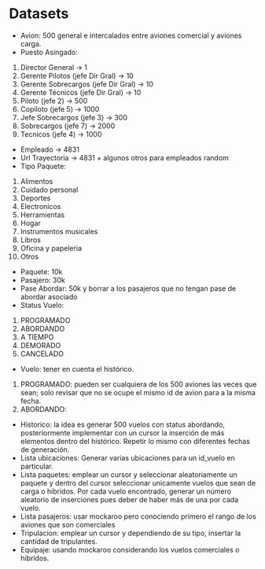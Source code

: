 # Datasets
- Avion: 500 general e intercalados entre aviones comercial y aviones carga. 
- Puesto Asingado: 
 1. Director General -> 1
 2. Gerente Pilotos (jefe Dir Gral) -> 10
 3. Gerente Sobrecargos (jefe Dir Gral) -> 10
 4. Gerente Técnicos (jefe Dir Gral) -> 10
 5. Piloto (jefe 2) -> 500
 6. Copiloto (jefe 5) -> 1000
 7. Jefe Sobrecargos (jefe 3) -> 300
 8. Sobrecargos (jefe 7) -> 2000
 9. Tecnicos (jefe 4) -> 1000
- Empleado -> 4831
- Url Trayectoria -> 4831 + algunos otros para empleados random
- Tipo Paquete: 
 1. Alimentos
 2. Cuidado personal
 3. Deportes
 4. Electronicos
 5. Herramientas
 6. Hogar
 7. Instrumentos musicales
 8. Libros
 9. Oficina y papeleria
 10. Otros
- Paquete: 10k
- Pasajero: 30k
- Pase Abordar: 50k y borrar a los pasajeros que no tengan pase de abordar asociado
- Status Vuelo: 
 1. PROGRAMADO
 2. ABORDANDO
 3. A TIEMPO
 4. DEMORADO
 5. CANCELADO
- Vuelo: tener en cuenta el histórico. 
 1. PROGRAMADO: pueden ser cualquiera de los 500 aviones las veces que sean; solo revisar que no se ocupe el mismo id de avion para a la misma fecha. 
 2. ABORDANDO: 
- Historico: la idea es generar 500 vuelos con status abordando, posteriormente implementar con un cursor la inserción de más elementos dentro del histórico. Repetir lo mismo con diferentes fechas de generación. 
- Lista ubicaciones: Generar varias ubicaciones para un id_vuelo en particular. 
- Lista paquetes: emplear un cursor y seleccionar aleatoriamente un paquete y dentro del cursor seleccionar unicamente vuelos que sean de carga o híbridos. Por cada vuelo encontrado, generar un número aleatorio de inserciones pues deber de haber más de una por cada vuelo. 
- Lista pasajeros: usar mockaroo pero conociendo primero el rango de los aviones que son comerciales
- Tripulacion: emplear un cursor y dependiendo de su tipo, insertar la cantidad de tripulantes. 
- Equipaje: usando mockaroo considerando los vuelos comerciales o híbridos. 
